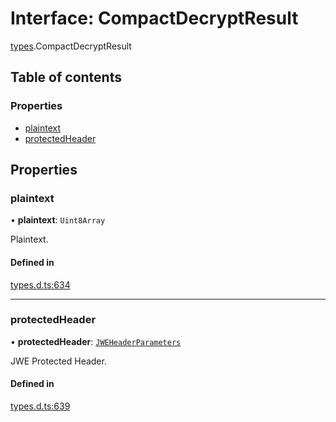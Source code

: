 # Interface: CompactDecryptResult

[types](../modules/types.md).CompactDecryptResult

## Table of contents

### Properties

- [plaintext](types.CompactDecryptResult.md#plaintext)
- [protectedHeader](types.CompactDecryptResult.md#protectedheader)

## Properties

### plaintext

• **plaintext**: `Uint8Array`

Plaintext.

#### Defined in

[types.d.ts:634](https://github.com/panva/jose/blob/v3.14.3/src/types.d.ts#L634)

___

### protectedHeader

• **protectedHeader**: [`JWEHeaderParameters`](types.JWEHeaderParameters.md)

JWE Protected Header.

#### Defined in

[types.d.ts:639](https://github.com/panva/jose/blob/v3.14.3/src/types.d.ts#L639)
